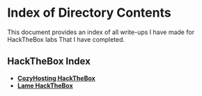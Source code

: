 # **Index of Directory Contents**

This document provides an index of all write-ups I have made for HackTheBox labs That I have completed.

## **HackTheBox Index**

- [**CozyHosting HackTheBox**](https://github.com/Mmo-kali/write-ups/blob/main/HackTheBox/cozyhosting.htb.pdf)
- [**Lame HackTheBox**](https://github.com/Mmo-kali/write-ups/blob/main/HackTheBox/lame-HackTheBox.pdf)
